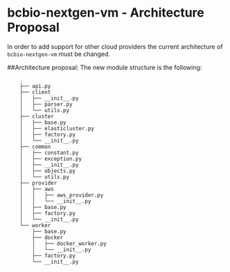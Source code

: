 # bcbio-nextgen-vm - Architecture Proposal

In order to add support for other cloud providers the current architecture of `bcbio-nextgen-vm` must be changed.

##Architecture proposal:
The new module structure is the following:

```
    .
    ├── api.py
    ├── client
    │   ├── __init__.py
    │   ├── parser.py
    │   └── utils.py
    ├── cluster
    │   ├── base.py
    │   ├── elasticluster.py
    │   ├── factory.py
    │   └── __init__.py
    ├── common
    │   ├── constant.py
    │   ├── exception.py
    │   ├── __init__.py
    │   ├── objects.py
    │   └── utils.py
    ├── provider
    │   ├── aws
    │   │   ├── aws_provider.py
    │   │   └── __init__.py
    │   ├── base.py
    │   ├── factory.py
    │   └── __init__.py
    └── worker
        ├── base.py
        ├── docker
        │   ├── docker_worker.py
        │   └── __init__.py
        ├── factory.py
        └── __init__.py
```
